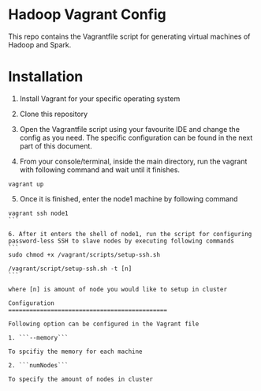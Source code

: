Hadoop Vagrant Config
============================================================

This repo contains the Vagrantfile script for generating virtual machines of Hadoop and Spark.


Installation
==========================================
1. Install Vagrant for your specific operating system

2. Clone this repository

3. Open the Vagrantfile script using your favourite IDE and change the config as you need. The specific configuration can be found in the next part of this document.

4. From your console/terminal, inside the main directory, run the vagrant with following command and wait until it finishes.
```
vagrant up
```

5. Once it is finished, enter the node1 machine by following command
````
vagrant ssh node1
```

6. After it enters the shell of node1, run the script for configuring password-less SSH to slave nodes by executing following commands
```
sudo chmod +x /vagrant/scripts/setup-ssh.sh

/vagrant/script/setup-ssh.sh -t [n]
```

where [n] is amount of node you would like to setup in cluster

Configuration
=============================================

Following option can be configured in the Vagrant file

1. ```--memory```

To spcifiy the memory for each machine

2. ```numNodes```

To specify the amount of nodes in cluster

